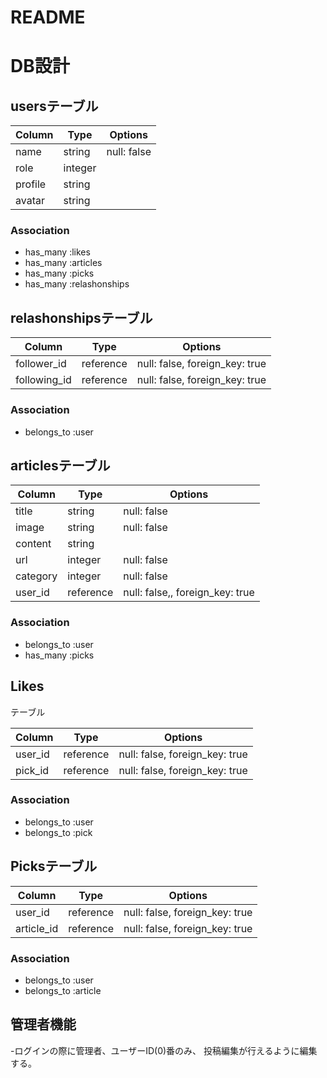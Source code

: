 # README

# DB設計

## usersテーブル

|Column|Type|Options|
|------|----|-------|
|name|string|null: false|
|role|integer|
|profile|string|
|avatar|string|

### Association
- has_many :likes
- has_many :articles
- has_many :picks
- has_many  :relashonships

## relashonshipsテーブル

|Column|Type|Options|
|------|----|-------|
|follower_id|reference|null: false, foreign_key: true|
|following_id|reference|null: false, foreign_key: true|

### Association
- belongs_to :user

## articlesテーブル

|Column|Type|Options|
|------|----|-------|
|title|string|null: false|
|image|string|null: false|
|content|string|
|url|integer|null: false|
|category|integer|null: false|
|user_id|reference|null: false,, foreign_key: true|

### Association
- belongs_to :user
- has_many :picks

## Likes

テーブル

|Column|Type|Options|
|------|----|-------|
|user_id|reference|null: false, foreign_key: true|
|pick_id|reference|null: false, foreign_key: true|

### Association
- belongs_to :user
- belongs_to :pick


## Picksテーブル

|Column|Type|Options|
|------|----|-------|
|user_id|reference|null: false, foreign_key: true|
|article_id|reference|null: false, foreign_key: true|

### Association
- belongs_to :user
- belongs_to :article

## 管理者機能

-ログインの際に管理者、ユーザーID(0)番のみ、
 投稿編集が行えるように編集する。





